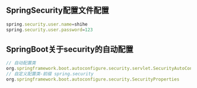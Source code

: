 ## SpringSecurity配置文件配置

```js
spring.security.user.name=shihe
spring.security.user.password=123
```

## SpringBoot关于security的自动配置

```js
// 自动配置类
org.springframework.boot.autoconfigure.security.servlet.SecurityAutoConfiguration
// 自定义配置类-前缀 spring.security
org.springframework.boot.autoconfigure.security.SecurityProperties
```